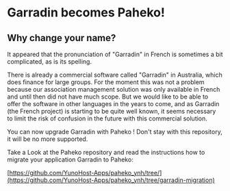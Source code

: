 # Garradin becomes Paheko!
## Why change your name?

It appeared that the pronunciation of "Garradin" in French is sometimes a bit complicated, as is its spelling.

There is already a commercial software called "Garradin" in Australia, which does finance for large groups. For the moment this was not a problem because our association management solution was only available in French and until then did not have much scope. But we would like to be able to offer the software in other languages in the years to come, and as Garradin (the French project) is starting to be quite well known, it seems necessary to limit the risk of confusion in the future with this commercial solution.

You can now upgrade Garradin with Paheko ! 
Don't stay with this repository, it will be no more supported.

Take a Look at the Paheko repository and read the instructions how to migrate your application Garradin to Paheko: 

[https://github.com/YunoHost-Apps/paheko_ynh/tree/](https://github.com/YunoHost-Apps/paheko_ynh/tree/garradin-migration)
